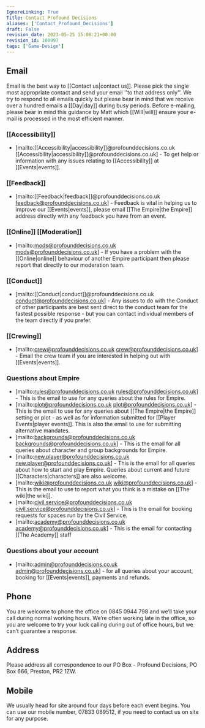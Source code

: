 ```yaml
---
IgnoreLinking: True
Title: Contact Profound Decisions
aliases: ['Contact_Profound_Decisions']
draft: False
revision_date: 2023-05-25 15:08:21+00:00
revision_id: 100997
tags: ['Game-Design']
---
```


## Email
Email is the best way to [[Contact us|contact us]]. Please pick the single most appropriate contact and send your email ''to that address only''. We try to respond to all emails quickly but please bear in mind that we receive over a hundred emails a [[Day|day]] during busy periods. 
Before e-mailing, please bear in mind this guidance by Matt which [[Will|will]] ensure your e-mail is processed in the most efficient manner.
### [[Accessibility]]
* [mailto:[[Accessibility|accessibility]]@profounddecisions.co.uk [[Accessibility|accessibility]]@profounddecisions.co.uk] - To get help or information with any issues relating to [[Accessibility]] at [[Events|events]].
### [[Feedback]]
* [mailto:[[Feedback|feedback]]@profounddecisions.co.uk feedback@profounddecisions.co.uk] - Feedback is vital in helping us to improve our [[Events|events]], please email [[The Empire|the Empire]] address directly with any feedback you have from an event.
### [[Online]] [[Moderation]]
* [mailto:mods@profounddecisions.co.uk mods@profounddecisions.co.uk] - If you have a problem with the [[Online|online]] behaviour of another Empire participant then please report that directly to our moderation team.
### [[Conduct]]
* [mailto:[[Conduct|conduct]]@profounddecisions.co.uk conduct@profounddecisions.co.uk] - Any issues to do with the Conduct of other participants are best sent direct to the conduct team for the fastest possible response - but you can contact individual members of the team directly if you prefer.
### [[Crewing]]
* [mailto:crew@profounddecisions.co.uk crew@profounddecisions.co.uk] - Email the crew team if you are interested in helping out with [[Events|events]].
### Questions about Empire
* [mailto:rules@profounddecisions.co.uk rules@profounddecisions.co.uk] - This is the email to use for any queries about the rules for Empire.
* [mailto:plot@profounddecisions.co.uk plot@profounddecisions.co.uk] - This is the email to use for any queries about [[The Empire|the Empire]] setting or plot - as well as for information submitted for [[Player Events|player events]]. This is also the email to use for submitting alternative mandates.
* [mailto:backgrounds@profounddecisions.co.uk backgrounds@profounddecisions.co.uk] - This is the email for all queries about character and group backgrounds for Empire.
* [mailto:new.player@profounddecisions.co.uk new.player@profounddecisions.co.uk] - This is the email for all queries about how to start and play Empire. Queries about current and future [[Characters|characters]] are also welcome.
* [mailto:wiki@profounddecisions.co.uk wiki@profounddecisions.co.uk] - This is the email to use to report what you think is a mistake on [[The wiki|the wiki]].
* [mailto:civil.service@profounddecisions.co.uk civil.service@profounddecisions.co.uk] - This is the email for booking requests for spaces run by the Civil Service.
* [mailto:academy@profounddecisions.co.uk academy@profounddecisions.co.uk] - This is the email for contacting [[The Academy]] staff
### Questions about your account
* [mailto:admin@profounddecisions.co.uk admin@profounddecisions.co.uk] - for all queries about your account, booking for [[Events|events]], payments and refunds.
## Phone
You are welcome to phone the office on  0845 0944 798 and we’ll take your call during normal working hours. We’re often working late in the office, so you are welcome to try your luck calling during out of office hours, but we can’t guarantee a response.
## Address
Please address all correspondence to our PO Box - Profound Decisions, PO Box 666, Preston, PR2 1ZW.
## Mobile
We usually head for site around four days before each event begins. You can use our mobile number, 07833 089512, if you need to contact us on site for any purpose.